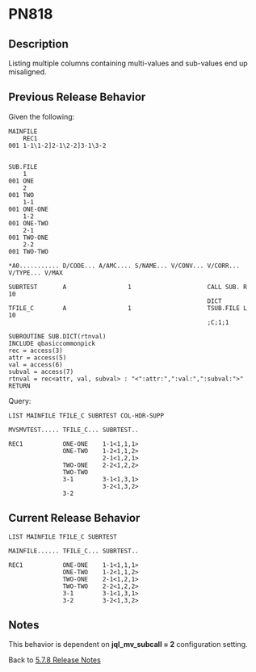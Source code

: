 # PN818

<PageHeader />

## Description

Listing multiple columns containing multi-values and sub-values end up misaligned.

## Previous Release Behavior

Given the following:

```
MAINFILE
    REC1
001 1-1\1-2]2-1\2-2]3-1\3-2


SUB.FILE
    1
001 ONE
    2
001 TWO
    1-1
001 ONE-ONE
    1-2
001 ONE-TWO
    2-1
001 TWO-ONE
    2-2
001 TWO-TWO
```

```
*A0........... D/CODE... A/AMC.... S/NAME... V/CONV... V/CORR... V/TYPE... V/MAX

SUBRTEST       A                 1                     CALL SUB. R            10
                                                       DICT
TFILE_C        A                 1                     TSUB.FILE L            10
                                                       ;C;1;1
```

```
SUBROUTINE SUB.DICT(rtnval)
INCLUDE qbasiccommonpick
rec = access(3)
attr = access(5)
val = access(6)
subval = access(7)
rtnval = rec<attr, val, subval> : "<":attr:",":val:",":subval:">"
RETURN
```

Query:

```
LIST MAINFILE TFILE_C SUBRTEST COL-HDR-SUPP

MVSMVTEST..... TFILE_C... SUBRTEST..

REC1           ONE-ONE    1-1<1,1,1>
               ONE-TWO    1-2<1,1,2>
                          2-1<1,2,1>
               TWO-ONE    2-2<1,2,2>
               TWO-TWO
               3-1        3-1<1,3,1>
                          3-2<1,3,2>
               3-2
```

## Current Release Behavior

```
LIST MAINFILE TFILE_C SUBRTEST

MAINFILE...... TFILE_C... SUBRTEST..

REC1           ONE-ONE    1-1<1,1,1>
               ONE-TWO    1-2<1,1,2>
               TWO-ONE    2-1<1,2,1>
               TWO-TWO    2-2<1,2,2>
               3-1        3-1<1,3,1>
               3-2        3-2<1,3,2>
```

## Notes

This behavior is dependent on **jql_mv_subcall = 2** configuration setting.

Back to [5.7.8 Release Notes](./../README.md)
  
<PageFooter />
